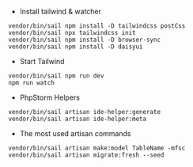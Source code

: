 - Install tailwind & watcher
```
vendor/bin/sail npm install -D tailwindcss postCss
vendor/bin/sail npx tailwindcss init
vendor/bin/sail npm install -D browser-sync
vendor/bin/sail npm install -D daisyui
```

- Start Tailwind
```
vendor/bin/sail npm run dev
npm run watch
```

- PhpStorm Helpers
```
vendor/bin/sail artisan ide-helper:generate
vendor/bin/sail artisan ide-helper:meta
```

- The most used artisan commands
```
vendor/bin/sail artisan make:model TableName -mfsc
vendor/bin/sail artisan migrate:fresh --seed
```
